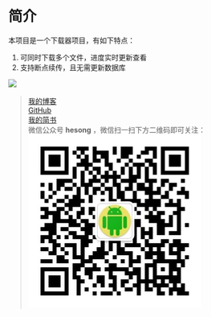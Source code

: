# 简介
本项目是一个下载器项目，有如下特点：
1. 可同时下载多个文件，进度实时更新查看
2. 支持断点续传，且无需更新数据库

![](https://github.com/gujianhesong/Test/blob/master/Download/screenshot/1.png?raw=true)

>[我的博客](http://blog.csdn.net/hesong1120?ref=toolbar)
<br>[GitHub](https://github.com/gujianhesong)
<br>[我的简书](https://www.jianshu.com/u/75d212bdd107)
<br>微信公众号 **hesong** ，微信扫一扫下方二维码即可关注：
<br>![](https://raw.githubusercontent.com/gujianhesong/hesong/master/%E5%BE%AE%E4%BF%A1%E5%85%AC%E4%BC%97%E5%8F%B7.jpg)

